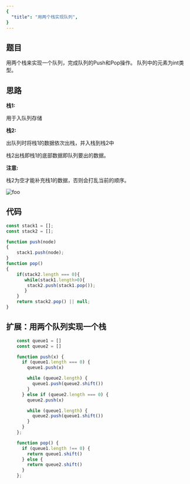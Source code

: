 ```yaml
---
{
  "title": "用两个栈实现队列",
}
---
```



## 题目

用两个栈来实现一个队列，完成队列的Push和Pop操作。 队列中的元素为int类型。

## 思路

**栈1:**

用于入队列存储

**栈2:**

出队列时将栈1的数据依次出栈，并入栈到栈2中

栈2出栈即栈1的底部数据即队列要出的数据。

**注意:**

栈2为空才能补充栈1的数据，否则会打乱当前的顺序。

<img :src="$withBase('/queue.png')" alt="foo">


## 代码


```js
const stack1 = [];
const stack2 = [];

function push(node)
{
    stack1.push(node);
}
function pop()
{
    if(stack2.length === 0){
       while(stack1.length>0){
        stack2.push(stack1.pop());
       }
    }
    return stack2.pop() || null;
}
```


## 扩展：用两个队列实现一个栈

```js
    const queue1 = []
    const queue2 = []

    function push(x) {
      if (queue1.length === 0) {
        queue1.push(x)

        while (queue2.length) {
          queue1.push(queue2.shift())
        }
      } else if (queue2.length === 0) {
        queue2.push(x)

        while (queue1.length) {
          queue2.push(queue1.shift())
        }
      }
    };

    function pop() {
      if (queue1.length !== 0) {
        return queue1.shift()
      } else {
        return queue2.shift()
      }
    };
```